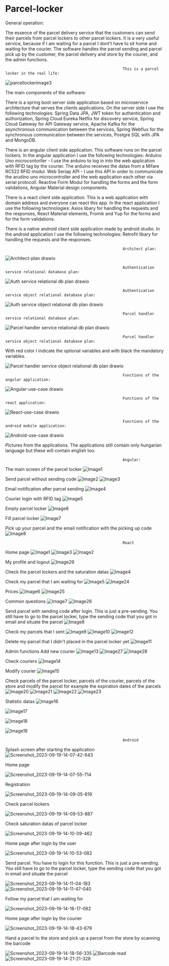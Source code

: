 # Parcel-locker

General operation:

The essence of the parcel delivery service that the customers can send their parcels from parcel lockers to other parcel lockers. It is a very useful service, because if I am waiting for a parcel I dont't have to sit home and waiting for the courier.
The software handles the parcel sending and parcel pick up by the customer, the parcel delivery and store by the courier, and the admin functions.

                                                        This is a parcel locker in the real life:
![parcellockerimage3](https://github.com/jano9415/Parcel-locker/assets/87268161/b5716d3e-c958-498e-8801-ac2f5e63cf04)


The main components of the software:

There is a spring boot server side application based on microservice architecture that serves the clients applications.
On the server side I use the following technologies:
Spring Data JPA, JWT token for authentication and authorization, Spring Cloud Eureka Netflix for discovery service, Spring Cloud Gateway for API Gateway service, Apache Kafka for the asynchronous communication between the services, Spring Webflux for the synchronous communication between the services, Postgre SQL with JPA and MongoDB.

There is an angular client side application. This software runs on the parcel lockers.
In the angular application I use the following technologies:
Arduino Uno microcontorller - I use the arduino to log in into the web application with RFID tag by the courier. The arduino receives the datas from a Mifare RC522 RFID modul.
Web Seriap API - I use this API in order to communicate the arudino uno microcontroller and the web application each other via serial protocoll.
Reactive Form Modul for handling the forms and the form validations, Angular Material design components.

There is a react client side application. This is a web application with domain address and everyone can react this app.
In the react application I use the following technologies:
Axios libary for handling the requests and the responses, React Material elements, Fromik and Yup for the forms and for the form validations.

There is a native android client side application made by android studio.
In the android application I use the following technologies:
Retrofit libary for handling the requests and the responses.


                                                        Architect plan:

![Architect-plan drawio](https://github.com/jano9415/Parcel-locker/assets/87268161/b37e3025-0fd1-43a8-ad62-f90f8d499c6f)

                                                        Authentication service relational database plan:

![Auth service relational db plan drawio](https://github.com/jano9415/Parcel-locker/assets/87268161/42d8132d-0b68-4c9b-82a6-8b8c0bd2192d)


                                                        Authentication service object relational database plan:

![Auth service object relational db plan drawio](https://github.com/jano9415/Parcel-locker/assets/87268161/dd34fefd-4b56-4e93-b4df-3bff32ff216f)


                                                        Parcel handler service relational database plan:

![Parcel handler service relational db plan drawio](https://github.com/jano9415/Parcel-locker/assets/87268161/ccf2f112-7470-4266-9d37-ee7b4124ef39)



                                                        Parcel handler service object relational database plan:
With red color I indicate the optional variables and with black the mandatory variables.

![Parcel handler service object relational db plan drawio](https://github.com/jano9415/Parcel-locker/assets/87268161/dba8a208-64ab-4c93-ad66-0a3355dd4c50)


                                                        Functions of the angular application:

![Angular-use-case drawio](https://github.com/jano9415/Parcel-locker/assets/87268161/f19153f6-12cf-4b6b-816c-96144e1e1ff7)

                                                        Functions of the react application:

![React-use-case drawio](https://github.com/jano9415/Parcel-locker/assets/87268161/279881f3-07af-4ae2-973a-03117090ddec)


                                                        Functions of the android mobile application:

![Android-use-case drawio](https://github.com/jano9415/Parcel-locker/assets/87268161/993a7417-4377-4f31-a460-32215562b453)

Pictures from the applications. The applications still contain only hungarian language but these will contain english too.

                                                        Angular:
The main screen of the parcel locker
![Image1](https://github.com/jano9415/Parcel-locker/assets/87268161/27680827-cae7-4cfb-8e83-bc5daf9940f6)

Send parcel without sending code
![Image2](https://github.com/jano9415/Parcel-locker/assets/87268161/fc1789a1-e30e-47e8-9173-4d970d3f9e06)
![Image3](https://github.com/jano9415/Parcel-locker/assets/87268161/a1678e80-7a70-4eb1-9b58-bf7e639ff051)

Email notification after parcel sending
![Image4](https://github.com/jano9415/Parcel-locker/assets/87268161/44a52162-7019-4190-92fa-dfbb266890cb)

Courier login with RFID tag
![Image5](https://github.com/jano9415/Parcel-locker/assets/87268161/4ad0ab07-9c60-4cd3-976d-a98be0f806d3)

Empty parcel locker
![Image6](https://github.com/jano9415/Parcel-locker/assets/87268161/bcf83bce-bc2f-4f2d-a96e-89b59ad414c3)

Fill parcel locker
![Image7](https://github.com/jano9415/Parcel-locker/assets/87268161/3362787a-4d09-410c-ba7a-d36df1744474)

Pick up your parcel and the email notification with the picking up code
![Image8](https://github.com/jano9415/Parcel-locker/assets/87268161/e33e7927-8db8-456f-b603-a130b1b8006a)

                                                        React
Home page
![Image1](https://github.com/jano9415/Parcel-locker/assets/87268161/c0908be3-f682-4456-8a06-6fa73b142007)
![Image3](https://github.com/jano9415/Parcel-locker/assets/87268161/d6fab2ad-eadc-4c67-b523-c6687ec8c47f)
![Image2](https://github.com/jano9415/Parcel-locker/assets/87268161/5963148e-d91c-44a2-8f4e-09941a9ee2db)

My profile and logout
![Image29](https://github.com/jano9415/Parcel-locker/assets/87268161/bf4d0807-35b0-4d98-87c3-4b1696013ba0)


Check the parcel lockers and the saturation datas
![Image4](https://github.com/jano9415/Parcel-locker/assets/87268161/36e345ef-eef9-45ad-a927-c6b409e1313d)

Check my parcel that I am waiting for
![Image5](https://github.com/jano9415/Parcel-locker/assets/87268161/e253632d-0b0a-48af-af82-88f87d784506)
![Image24](https://github.com/jano9415/Parcel-locker/assets/87268161/c7368fa1-144f-4183-9b99-67db27f2783d)


Prices
![Image6](https://github.com/jano9415/Parcel-locker/assets/87268161/d870808d-9f80-442a-bc7f-49059ae5c3a7)
![Image25](https://github.com/jano9415/Parcel-locker/assets/87268161/0f4d854e-32d4-4f64-b5eb-5a84873f087e)


Common questions
![Image7](https://github.com/jano9415/Parcel-locker/assets/87268161/fbdc1ed3-36ef-4f04-9dda-563cd17ca099)
![Image26](https://github.com/jano9415/Parcel-locker/assets/87268161/4a3854d7-f556-4404-83a0-f076f4b9a470)


Send parcel with sending code after login. This is just a pre-sending. You still have to go to the parcel locker, type the sending code that you got in email and situate the parcel
![Image8](https://github.com/jano9415/Parcel-locker/assets/87268161/e843046b-c894-474a-8cf0-1a0c9ebb2b74)

Check my parcels that I sent
![Image9](https://github.com/jano9415/Parcel-locker/assets/87268161/b8f4b3b8-fb6a-44af-8e57-f17f2585c5f8)
![Image10](https://github.com/jano9415/Parcel-locker/assets/87268161/26d838db-b60f-4499-bbd9-c20349740e33)
![Image12](https://github.com/jano9415/Parcel-locker/assets/87268161/5c880667-e812-4239-a6a1-41eb93c52173)


Delete my parcel that I didn't placed in the parcel locker yet
![Image11](https://github.com/jano9415/Parcel-locker/assets/87268161/c5c6d27b-54b6-4565-9dca-2b399884ddfb)


Admin functions
Add new courier
![Image13](https://github.com/jano9415/Parcel-locker/assets/87268161/4d64aa62-64d9-49c0-b115-e006cfb90a50)
![Image27](https://github.com/jano9415/Parcel-locker/assets/87268161/65f089c5-bc9b-425c-9b16-575059a70363)
![Image28](https://github.com/jano9415/Parcel-locker/assets/87268161/386312e3-c551-46c6-95e9-2a34478db200)



Check couriers
![Image14](https://github.com/jano9415/Parcel-locker/assets/87268161/71d9e3dc-2afa-45d4-8fe7-3156e256632d)

Modify courier
![Image15](https://github.com/jano9415/Parcel-locker/assets/87268161/eb1f97c9-ccc0-498b-8488-6acf1361b0b0)

Check parcels of the parcel locker, parcels of the courier, parcels of the store and modify the parcel for example the expiration dates of the parcels
![Image20](https://github.com/jano9415/Parcel-locker/assets/87268161/60fa5963-7a16-486d-8ee3-b8f0a05a2163)
![Image21](https://github.com/jano9415/Parcel-locker/assets/87268161/26adf2aa-ba21-4223-b328-a9fea4964541)
![Image22](https://github.com/jano9415/Parcel-locker/assets/87268161/7c384468-6933-4366-933d-e34a7c2eab5a)
![Image23](https://github.com/jano9415/Parcel-locker/assets/87268161/52cb7320-f821-45c5-a786-be6ed5310bd7)





Statistic datas
![Image16](https://github.com/jano9415/Parcel-locker/assets/87268161/839f714a-0dd7-4ef3-a2ec-1286a772be94)

![Image17](https://github.com/jano9415/Parcel-locker/assets/87268161/26ad2155-564a-43ec-8d96-a6e5e4ae6ca7)

![Image18](https://github.com/jano9415/Parcel-locker/assets/87268161/d704b3df-85dc-47b4-9f10-d590cfb38e4e)

![Image19](https://github.com/jano9415/Parcel-locker/assets/87268161/81b44ccf-fad2-4712-bc79-2880864d2d91)


                                                        Android

Splash screen after starting the application
![Screenshot_2023-09-19-14-07-42-643](https://github.com/jano9415/Parcel-locker/assets/87268161/d7f08d42-82aa-44c5-92b2-2529cc0234e2)

Home page

![Screenshot_2023-09-19-14-07-55-714](https://github.com/jano9415/Parcel-locker/assets/87268161/dd75f918-4196-4ac8-bbcb-d082075a7428)

Registration

![Screenshot_2023-09-19-14-09-05-819](https://github.com/jano9415/Parcel-locker/assets/87268161/0dceee2d-663d-46d8-848b-cf5eb14a6610)

Check parcel lockers

![Screenshot_2023-09-19-14-09-53-887](https://github.com/jano9415/Parcel-locker/assets/87268161/2a10fda3-f1c7-4a7c-bf56-404d8bdf2aed)

Check saturation datas of parcel locker

![Screenshot_2023-09-19-14-10-09-462](https://github.com/jano9415/Parcel-locker/assets/87268161/445f44a0-3df4-48a1-a6a2-8a53b92005ec)

Home page after login by the user

![Screenshot_2023-09-19-14-10-53-082](https://github.com/jano9415/Parcel-locker/assets/87268161/9fa82f19-c804-4a6e-8c9f-2737777bbc03)

Send parcel. You have to login for this function. This is just a pre-sending. You still have to go to the parcel locker, type the sending code that you got in email and situate the parcel

![Screenshot_2023-09-19-14-11-04-183](https://github.com/jano9415/Parcel-locker/assets/87268161/1967b740-9aa8-4384-b79f-9308cccfa8df)
![Screenshot_2023-09-19-14-11-47-040](https://github.com/jano9415/Parcel-locker/assets/87268161/7352087d-a42e-4fba-8d4c-d9904e9b2c03)

Follow my parcel that I am waiting for

![Screenshot_2023-09-19-14-16-17-082](https://github.com/jano9415/Parcel-locker/assets/87268161/72627e0c-2a49-45cf-a98b-70aa284899d3)

Home page after login by the courier

![Screenshot_2023-09-19-14-18-43-679](https://github.com/jano9415/Parcel-locker/assets/87268161/26c7cc9f-c0b3-462c-b8c8-40b6a6760c6b)

Hand a parcel to the store and pick up a parcel from the store by scanning the barcode

![Screenshot_2023-09-19-14-18-56-335](https://github.com/jano9415/Parcel-locker/assets/87268161/144e0ba7-e5ea-41f6-b15c-cf067b0af2ab)
![Barcode read](https://github.com/jano9415/Parcel-locker/assets/87268161/dfaae4d4-e942-4373-9430-2ba2e206a303)
![Screenshot_2023-09-19-14-21-21-328](https://github.com/jano9415/Parcel-locker/assets/87268161/10fa7f9a-3ce9-4c6f-b8be-3ccd4de79588)








































